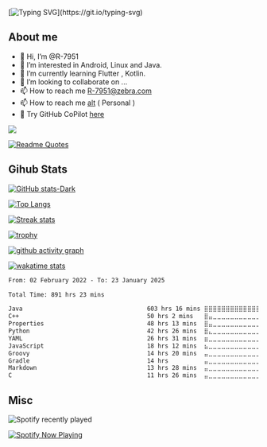 [![Typing SVG](https://readme-typing-svg.demolab.com?font=Fira+Code&pause=1000&width=435&lines=Hi%2C+I'm+Rahul;Welcome+to+my+Profile!;Check+it+out!)](https://git.io/typing-svg)

## About me 
- 👋 Hi, I’m @R-7951
- 👀 I’m interested in Android, Linux and Java.
- 🌱 I’m currently learning Flutter , Kotlin.
- 💞️ I’m looking to collaborate on ...
- 📫 How to reach me R-7951@zebra.com
- 📫 How to reach me [alt](https://github.com/cptmacp) ( Personal ) 
- :robot: Try GitHub CoPilot [here](https://copilot.github.com/)

![](https://komarev.com/ghpvc/?username=r-7951&style=for-the-badge)

[![Readme Quotes](https://quotes-github-readme.vercel.app/api?type=horizontal&theme=dark)](https://github.com/piyushsuthar/github-readme-quotes)

## Gihub Stats

[![GitHub stats-Dark](https://github-readme-stats.vercel.app/api?username=R-7951&show_icons=true&theme=dark#gh-dark-mode-only)](https://github.com/R-7951/R-7951) 

[![Top Langs](https://github-readme-stats.vercel.app/api/top-langs/?username=R-7951&theme=dark)](https://github.com/R-7951/R-7951) 

[![Streak stats](https://github-readme-streak-stats.herokuapp.com/?user=R-7951&theme=dark)](https://github.com/R-7951/R-7951) 

[![trophy](https://github-profile-trophy.vercel.app/?username=r-7951&theme=onedark)](https://github.com/r-7951/github-profile-trophy)

[![github activity graph](https://github-readme-activity-graph.vercel.app/graph?username=r-7951&bg_color=000000&color=6CE287&line=FFEE4A&point=FE9600)](https://vineelsai.com)


[![wakatime stats](https://github-readme-stats.vercel.app/api/wakatime?username=r7951&theme=dark)](https://github.com/R-7951/R-7951)


<!--START_SECTION:activity-->


<!--END_SECTION:activity-->


<!--START_SECTION:waka-->

```txt
From: 02 February 2022 - To: 23 January 2025

Total Time: 891 hrs 23 mins

Java                                   603 hrs 16 mins ⣿⣿⣿⣿⣿⣿⣿⣿⣿⣿⣿⣿⣿⣿⣿⣿⣶⣀⣀⣀⣀⣀⣀⣀⣀   66.87 %
C++                                    50 hrs 2 mins   ⣿⣤⣀⣀⣀⣀⣀⣀⣀⣀⣀⣀⣀⣀⣀⣀⣀⣀⣀⣀⣀⣀⣀⣀⣀   05.55 %
Properties                             48 hrs 13 mins  ⣿⣤⣀⣀⣀⣀⣀⣀⣀⣀⣀⣀⣀⣀⣀⣀⣀⣀⣀⣀⣀⣀⣀⣀⣀   05.35 %
Python                                 42 hrs 26 mins  ⣿⣄⣀⣀⣀⣀⣀⣀⣀⣀⣀⣀⣀⣀⣀⣀⣀⣀⣀⣀⣀⣀⣀⣀⣀   04.70 %
YAML                                   26 hrs 31 mins  ⣶⣀⣀⣀⣀⣀⣀⣀⣀⣀⣀⣀⣀⣀⣀⣀⣀⣀⣀⣀⣀⣀⣀⣀⣀   02.94 %
JavaScript                             18 hrs 12 mins  ⣦⣀⣀⣀⣀⣀⣀⣀⣀⣀⣀⣀⣀⣀⣀⣀⣀⣀⣀⣀⣀⣀⣀⣀⣀   02.02 %
Groovy                                 14 hrs 20 mins  ⣤⣀⣀⣀⣀⣀⣀⣀⣀⣀⣀⣀⣀⣀⣀⣀⣀⣀⣀⣀⣀⣀⣀⣀⣀   01.59 %
Gradle                                 14 hrs          ⣤⣀⣀⣀⣀⣀⣀⣀⣀⣀⣀⣀⣀⣀⣀⣀⣀⣀⣀⣀⣀⣀⣀⣀⣀   01.55 %
Markdown                               13 hrs 28 mins  ⣤⣀⣀⣀⣀⣀⣀⣀⣀⣀⣀⣀⣀⣀⣀⣀⣀⣀⣀⣀⣀⣀⣀⣀⣀   01.49 %
C                                      11 hrs 26 mins  ⣤⣀⣀⣀⣀⣀⣀⣀⣀⣀⣀⣀⣀⣀⣀⣀⣀⣀⣀⣀⣀⣀⣀⣀⣀   01.27 %
```

<!--END_SECTION:waka-->


<!---
R-7951/R-7951 is a ✨ special ✨ repository because its `README.md` (this file) appears on your GitHub profile.
You can click the Preview link to take a look at your changes.
--->

## Misc

![Spotify recently played](https://spotify-recently-played-readme.vercel.app/api?user=rahulnegi1409)

[![Spotify Now Playing](https://spotify-github-profile.kittinanx.com/api/view.svg?uid=rahulnegi1409&cover_image=true&theme=default&show_offline=true&background_color=121212&interchange=true&bar_color=53b14f&bar_color_cover=true)](https://spotify-github-profile.kittinanx.com/api/view.svg?uid=rahulnegi1409&redirect=true)
